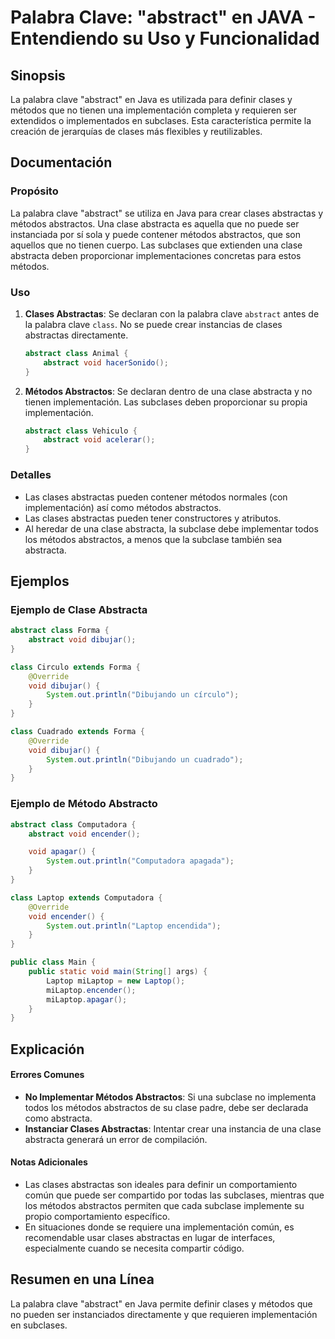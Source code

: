 <!--
Meta Description: # Palabra Clave: "abstract" en JAVA - Entendiendo su Uso y Funcionalidad ## Sinopsis La palabra clave "abstract" en Java es utilizada para definir cla...
Meta Keywords: abstract, métodos, clases, que, una
-->

# Palabra Clave: "abstract" en JAVA - Entendiendo su Uso y Funcionalidad

## Sinopsis
La palabra clave "abstract" en Java es utilizada para definir clases y métodos que no tienen una implementación completa y requieren ser extendidos o implementados en subclases. Esta característica permite la creación de jerarquías de clases más flexibles y reutilizables.

## Documentación
### Propósito
La palabra clave "abstract" se utiliza en Java para crear clases abstractas y métodos abstractos. Una clase abstracta es aquella que no puede ser instanciada por sí sola y puede contener métodos abstractos, que son aquellos que no tienen cuerpo. Las subclases que extienden una clase abstracta deben proporcionar implementaciones concretas para estos métodos.

### Uso
1. **Clases Abstractas**: Se declaran con la palabra clave `abstract` antes de la palabra clave `class`. No se puede crear instancias de clases abstractas directamente.
   
   ```java
   abstract class Animal {
       abstract void hacerSonido();
   }
   ```

2. **Métodos Abstractos**: Se declaran dentro de una clase abstracta y no tienen implementación. Las subclases deben proporcionar su propia implementación.

   ```java
   abstract class Vehiculo {
       abstract void acelerar();
   }
   ```

### Detalles
- Las clases abstractas pueden contener métodos normales (con implementación) así como métodos abstractos.
- Las clases abstractas pueden tener constructores y atributos.
- Al heredar de una clase abstracta, la subclase debe implementar todos los métodos abstractos, a menos que la subclase también sea abstracta.

## Ejemplos
### Ejemplo de Clase Abstracta

```java
abstract class Forma {
    abstract void dibujar();
}

class Circulo extends Forma {
    @Override
    void dibujar() {
        System.out.println("Dibujando un círculo");
    }
}

class Cuadrado extends Forma {
    @Override
    void dibujar() {
        System.out.println("Dibujando un cuadrado");
    }
}
```

### Ejemplo de Método Abstracto

```java
abstract class Computadora {
    abstract void encender();

    void apagar() {
        System.out.println("Computadora apagada");
    }
}

class Laptop extends Computadora {
    @Override
    void encender() {
        System.out.println("Laptop encendida");
    }
}

public class Main {
    public static void main(String[] args) {
        Laptop miLaptop = new Laptop();
        miLaptop.encender();
        miLaptop.apagar();
    }
}
```

## Explicación
#### Errores Comunes
- **No Implementar Métodos Abstractos**: Si una subclase no implementa todos los métodos abstractos de su clase padre, debe ser declarada como abstracta.
- **Instanciar Clases Abstractas**: Intentar crear una instancia de una clase abstracta generará un error de compilación.

#### Notas Adicionales
- Las clases abstractas son ideales para definir un comportamiento común que puede ser compartido por todas las subclases, mientras que los métodos abstractos permiten que cada subclase implemente su propio comportamiento específico.
- En situaciones donde se requiere una implementación común, es recomendable usar clases abstractas en lugar de interfaces, especialmente cuando se necesita compartir código.

## Resumen en una Línea
La palabra clave "abstract" en Java permite definir clases y métodos que no pueden ser instanciados directamente y que requieren implementación en subclases.